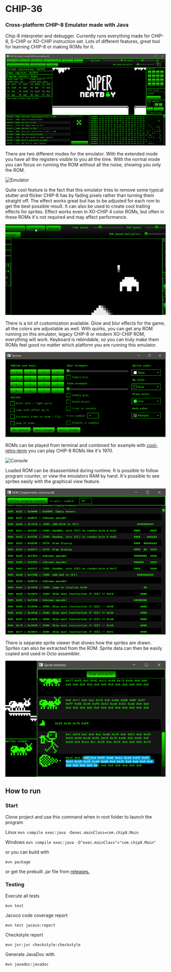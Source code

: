 # CHIP-36 #

### Cross-platform CHIP-8 Emulator made with Java ###

Chip-8 interpreter and debugger. Currently runs everything made for CHIP-8, S-CHIP or XO-CHIP instruction set. Lots of
different features, great tool for learning CHIP-8 or making ROMs for it.

![Emu](/misc/emul.png)

There are two different modes for the emulator. With the extended mode you have all the registers visible to you all the time.
With the normal mode you can focus on running the ROM without all the noise, showing you only the ROM.

![Emulator](/misc/emulator.gif)

Quite cool feature is the fact that this emulator tries to remove some typical stutter and flicker CHIP-8 has by
fading pixels rather than turning them straight off. The effect works great but has to be adjusted for each rom to get
the best possible result. It can also be used to create cool trailing effects for sprites. 
Effect works even in XO-CHIP 4 color ROMs, but often in these ROMs it's not required and may affect performance.

![Fade](/misc/fade.gif)

There is a lot of customization available. Glow and blur effects for the game, all the colors are adjustable as well.
With quirks, you can get any ROM running on this emulator, legacy CHIP-8 or modern XO-CHIP ROM, everything will work.
Keyboard is rebindable, so you can truly make them ROMs feel good no matter which platform you are running this emulator.

![Options](/misc/options.png)

ROMs can be played from terminal and combined for example with [cool-retro-term](https://github.com/Swordfish90/cool-retro-term) you can play CHIP-8 ROMs like it's 1970.

![Console](/misc/console.gif)

Loaded ROM can be disassembled during runtime. It is possible to follow program counter, or view the emulators RAM by hand.
It's possible to see sprites easily with the graphical view feature.

![Disassembler](/misc/disassembler.png)

There is separate sprite viewer that shows how the sprites are drawn. Sprites can also be extracted from the ROM.
Sprite data can then be easily copied and used in Octo assembler.

![Sprites](/misc/sprites.png)


## How to run ##

### Start

Clone project and use this command when in root folder to launch the program

Linux ```mvn compile exec:java -Dexec.mainClass=com.chip8.Main```

Windows ```mvn compile exec:java -D"exec.mainClass"="com.chip8.Main"```

or you can build with

```
mvn package
```

or get the prebuilt .jar file from [releases.](https://github.com/Le36/chip36/releases/tag/v1.0)

### Testing

Execute all tests

```
mvn test
```

Jacoco code coverage report

```
mvn test jacoco:report
```

Checkstyle report

```
mvn jxr:jxr checkstyle:checkstyle
```

Generate JavaDoc with

```
mvn javadoc:javadoc
```